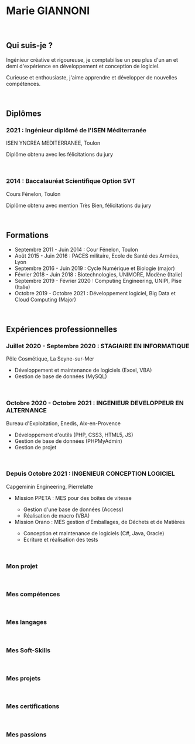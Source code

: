 <h1>Marie GIANNONI</h1>
<br/>

<h2>Qui suis-je ?</h2>
<p>Ingénieur créative et rigoureuse, je comptabilise un peu plus d'un an et demi d'expérience en développement et conception de logiciel.</p>
<p>Curieuse et enthousiaste, j'aime apprendre et développer de nouvelles compétences.</p>
<br/>

<h2>Diplômes</h2>

<h3>2021 : Ingénieur diplômé de l'ISEN Méditerranée</h3>
<p>ISEN YNCREA MEDITERRANEE, Toulon</p>
<p>Diplôme obtenu avec les félicitations du jury</p>
<br/>

<h3>2014 : Baccalauréat Scientifique Option SVT</h3>
<p>Cours Fénelon, Toulon</p>
<p>Diplôme obtenu avec mention Très Bien, félicitations du jury</p>
<br/>

<h2>Formations</h2>
<ul>
  <li>Septembre 2011 - Juin 2014 : Cour Fénelon, Toulon</li>
  <li>Août 2015 - Juin 2016 : PACES militaire, Ecole de Santé des Armées, Lyon</li>
  <li>Septembre 2016 - Juin 2019 : Cycle Numérique et Biologie (major)</li>
  <li>Février 2018 - Juin 2018 : Biotechnologies, UNIMORE, Modène (Italie)</li>
  <li>Septembre 2019 - Février 2020 : Computing Engineering, UNIPI, Pise (Italie)</li>
  <li>Octobre 2019 - Octobre 2021 : Développement logiciel, Big Data et Cloud Computing (Major)</li>
</ul>
<br/>

<h2>Expériences professionnelles</h2>

<h3>Juillet 2020 - Septembre 2020 : STAGIAIRE EN INFORMATIQUE</h3>
<p>Pôle Cosmétique, La Seyne-sur-Mer</p>
<ul>
  <li>Développement et maintenance de logiciels (Excel, VBA)</li>
  <li>Gestion de base de données (MySQL)</li>
</ul>
<br/>

<h3>Octobre 2020 - Octobre 2021 : INGENIEUR DEVELOPPEUR EN ALTERNANCE</h3>
<p>Bureau d'Exploitation, Enedis, Aix-en-Provence</p>
<ul>
  <li>Développement d'outils (PHP, CSS3, HTML5, JS)</li>
  <li>Gestion de base de données (PHPMyAdmin)</li>
  <li>Gestion de projet</li>
</ul>
<br/>

<h3>Depuis Octobre 2021 : INGENIEUR CONCEPTION LOGICIEL</h3>
<p>Capgeminin Engineering, Pierrelatte</p>
<ul>
  <li>Mission PPETA : MES pour des boîtes de vitesse</li>
    <ul>
      <li>Gestion d'une base de données (Access)</li>
      <li>Réalisation de macro (VBA)</li>
    </ul>
  <li>Mission Orano : MES gestion d'Emballages, de Déchets et de Matières</li>
    <ul>
      <li>Conception et maintenance de logiciels (C#, Java, Oracle)</li>
      <li>Ecriture et réalisation des tests</li>
    </ul>
</ul>
<br/>

<h3>Mon projet</h3>
<br/>

<h3>Mes compétences</h3>
<br/>

<h3>Mes langages</h3>
<br/>

<h3>Mes Soft-Skills</h3>
<br/>

<h3>Mes projets</h3>
<br/>

<h3>Mes certifications</h3>
<br/>

<h3>Mes passions</h3>
<br/>
